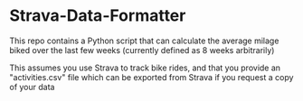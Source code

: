 # Strava-Data-Formatter

This repo contains a Python script that can calculate the average milage biked
over the last few weeks (currently defined as 8 weeks arbitrarily)

This assumes you use Strava to track bike rides, and that you provide an "activities.csv"
file which can be exported from Strava if you request a copy of your data
